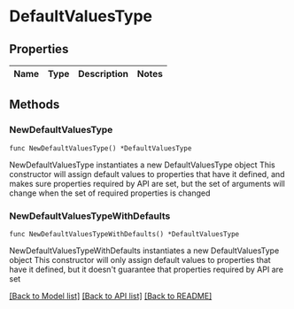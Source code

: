 # DefaultValuesType

## Properties

Name | Type | Description | Notes
------------ | ------------- | ------------- | -------------

## Methods

### NewDefaultValuesType

`func NewDefaultValuesType() *DefaultValuesType`

NewDefaultValuesType instantiates a new DefaultValuesType object
This constructor will assign default values to properties that have it defined,
and makes sure properties required by API are set, but the set of arguments
will change when the set of required properties is changed

### NewDefaultValuesTypeWithDefaults

`func NewDefaultValuesTypeWithDefaults() *DefaultValuesType`

NewDefaultValuesTypeWithDefaults instantiates a new DefaultValuesType object
This constructor will only assign default values to properties that have it defined,
but it doesn't guarantee that properties required by API are set


[[Back to Model list]](../README.md#documentation-for-models) [[Back to API list]](../README.md#documentation-for-api-endpoints) [[Back to README]](../README.md)


